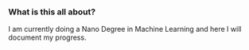 ### What is this all about?

I am currently doing a Nano Degree in Machine Learning and here I will document
my progress.


